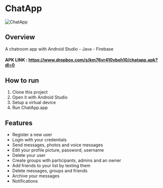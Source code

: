 # ChatApp

![ChatApp](https://res.cloudinary.com/georgestinis/image/upload/v1611493319/chat-app_lriblq.png)

## Overview
A chatroom app with Android Studio - Java - Firebase

#### APK LINK : https://www.dropbox.com/s/km76vr410vbeh10/chatapp.apk?dl=0

## How to run

1. Clone this project
2. Open it with Android Studio
3. Setup a virtual device
4. Run ChatApp.app

## Features

- Register a new user
- Login with your credentials
- Send messages, photos and voice messages
- Edit your profile picture, password, username
- Delete your user
- Create groups with participants, admins and an owner
- Add friends to your list by texting them
- Delete messages, groups and friends
- Archive your messages
- Notifications
